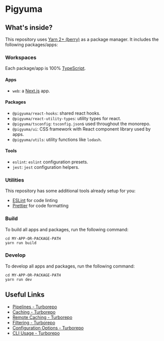 # Pigyuma

## What's inside?

This repository uses [Yarn 2+ (berry)](https://yarnpkg.com/) as a package manager. It includes the following packages/apps:

### Workspaces

Each package/app is 100% [TypeScript](https://www.typescriptlang.org/).

#### Apps

- `web`: a [Next.js](https://nextjs.org/) app.

#### Packages

- `@pigyuma/react-hooks`: shared react hooks.
- `@pigyuma/react-utility-types`: utility types for react.
- `@pigyuma/tsconfig`: `tsconfig.json`s used throughout the monorepo.
- `@pigyuma/ui`: CSS framework with React component library used by apps.
- `@pigyuma/utils`: utility functions like `lodash`.

#### Tools

- `eslint`: `eslint` configuration presets.
- `jest`: `jest` configuration helpers.

### Utilities

This repository has some additional tools already setup for you:

- [ESLint](https://eslint.org/) for code linting
- [Prettier](https://prettier.io) for code formatting

### Build

To build all apps and packages, run the following command:

```
cd MY-APP-OR-PACKAGE-PATH
yarn run build
```

### Develop

To develop all apps and packages, run the following command:

```
cd MY-APP-OR-PACKAGE-PATH
yarn run dev
```

## Useful Links

- [Pipelines - Turborepo](https://turbo.build/repo/docs/core-concepts/monorepos/running-tasks)
- [Caching - Turborepo](https://turbo.build/repo/docs/core-concepts/caching)
- [Remote Caching - Turborepo](https://turbo.build/repo/docs/core-concepts/remote-caching)
- [Filtering - Turborepo](https://turbo.build/repo/docs/core-concepts/monorepos/filtering)
- [Configuration Options - Turborepo](https://turbo.build/repo/docs/reference/configuration)
- [CLI Usage - Turborepo](https://turbo.build/repo/docs/reference/command-line-reference)
